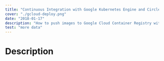 ```yaml
---
title: "Continuous Integration with Google Kubernetes Engine and Circle Ci"
cover: "./gcloud-deploy.png"
date: "2018-01-17"
description: "How to push images to Google Cloud Container Registry with Circle Ci"
test: "more data"
---
```

# Description